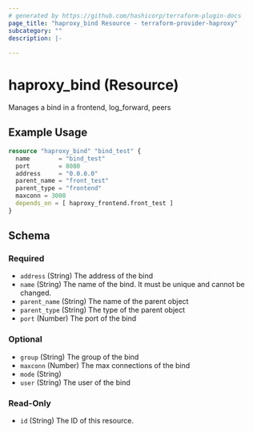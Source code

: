 ```yaml
---
# generated by https://github.com/hashicorp/terraform-plugin-docs
page_title: "haproxy_bind Resource - terraform-provider-haproxy"
subcategory: ""
description: |-
  
---
```


# haproxy_bind (Resource)

Manages a bind in a frontend, log_forward, peers

## Example Usage

```terraform
resource "haproxy_bind" "bind_test" {
  name        = "bind_test"
  port        = 8080
  address     = "0.0.0.0"
  parent_name = "front_test"
  parent_type = "frontend"
  maxconn = 3000
  depends_on = [ haproxy_frontend.front_test ]
}
```

<!-- schema generated by tfplugindocs -->
## Schema

### Required

- `address` (String) The address of the bind
- `name` (String) The name of the bind. It must be unique and cannot be changed.
- `parent_name` (String) The name of the parent object
- `parent_type` (String) The type of the parent object
- `port` (Number) The port of the bind

### Optional

- `group` (String) The group of the bind
- `maxconn` (Number) The max connections of the bind
- `mode` (String)
- `user` (String) The user of the bind

### Read-Only

- `id` (String) The ID of this resource.

